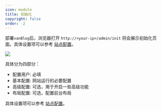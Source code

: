 ```yaml
---
icon: module
title: 初始化
copyright: false
order: -2
---
```


部署`vanBlog`后，浏览器打开 `http://<your-ip>/admin/init` 将会展示初始化页面。具体设置项可以参考 [站点配置](/feature/basic/setting.md)。

![](https://pic.mereith.com/img/c088fa93f4e7aeab33dac821d1dc7dc5.clipboard-2022-08-16.png)

具体分为四部分：

- 配置用户: 必填
- 基本配置: 网站运行的必要配置
- 高级配置: 可选，用于开启一些高级功能
- 布局配置: 可选，配置前台布局

具体设置项可以参考 [站点配置](/feature/basic/setting.md)。
